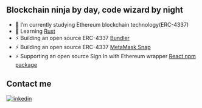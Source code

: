 ## Blockchain ninja by day, code wizard by night

- 🌱 I’m currently studying Ethereum blockchain technology(ERC-4337)
- 🦀 Learning [Rust](https://doc.rust-lang.org/book/title-page.html)
- ⚡ Building an open source ERC-4337 [Bundler](https://github.com/transeptorlabs/transeptor-bundler)
- ⚡ Building an open source ERC-4337 [MetaMask Snap](https://github.com/transeptorlabs/erc-4337-relayer)
- ⚡ Supporting an open source Sign In with Ethereum wrapper [React npm package](https://www.npmjs.com/package/web3-cloud)

## Contact me
[![linkedin](https://img.shields.io/badge/linkedin-connect-green)](https://www.linkedin.com/in/idris-bowman)
